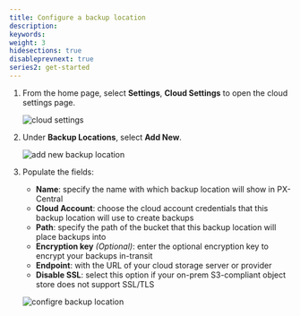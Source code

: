 ```yaml
---
title: Configure a backup location
description: 
keywords: 
weight: 3
hidesections: true
disableprevnext: true
series2: get-started
---
```


1. From the home page, select **Settings**, **Cloud Settings** to open the cloud settings page.

    ![cloud settings](/img/cloud-settings.png)

2. Under **Backup Locations**, select **Add New**.

    ![add new backup location](/img/add-new-backup-location.png)

3. Populate the fields:

    * **Name**: specify the name with which backup location will show in PX-Central
    * **Cloud Account**: choose the cloud account credentials that this backup location will use to create backups
    * **Path**: specify the path of the bucket that this backup location will place backups into
    * **Encryption key** _(Optional)_: enter the optional encryption key to encrypt your backups in-transit
    * **Endpoint**: with the URL of your cloud storage server or provider
    * **Disable SSL**: select this option if your on-prem S3-compliant object store does not support SSL/TLS

    ![configre backup location](/img/config-backup-location.png)


  